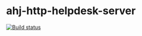 # ahj-http-helpdesk-server

[![Build status](https://ci.appveyor.com/api/projects/status/vf5nx3soe69siern?svg=true)](https://ci.appveyor.com/project/Liaksej/ahj-dnd-1)
